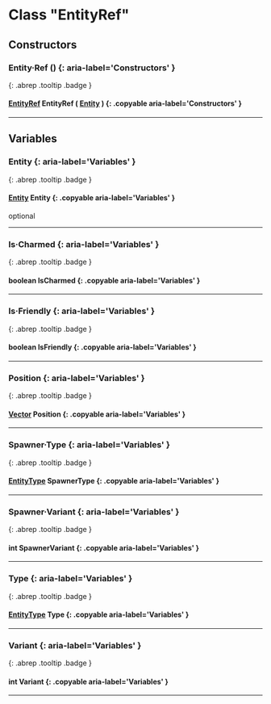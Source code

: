 # Class "EntityRef"
## Constructors
### Entity·Ref () {: aria-label='Constructors' }
[ ](#){: .abrep .tooltip .badge }
#### [EntityRef](EntityRef.html) EntityRef ( [Entity](Entity.html ) ) {: .copyable aria-label='Constructors' }

___ 
## Variables
### Entity {: aria-label='Variables' }
[ ](#){: .abrep .tooltip .badge }
#### [Entity](Entity.html) Entity {: .copyable aria-label='Variables' }
optional 

___ 
### Is·Charmed {: aria-label='Variables' }
[ ](#){: .abrep .tooltip .badge }
#### boolean IsCharmed  {: .copyable aria-label='Variables' }

___ 
### Is·Friendly {: aria-label='Variables' }
[ ](#){: .abrep .tooltip .badge }
#### boolean IsFriendly  {: .copyable aria-label='Variables' }

___ 
### Position {: aria-label='Variables' }
[ ](#){: .abrep .tooltip .badge }
#### [Vector](Vector.html) Position  {: .copyable aria-label='Variables' }

___ 
### Spawner·Type {: aria-label='Variables' }
[ ](#){: .abrep .tooltip .badge }
#### [EntityType](../enums/EntityType.html) SpawnerType  {: .copyable aria-label='Variables' }

___ 
### Spawner·Variant {: aria-label='Variables' }
[ ](#){: .abrep .tooltip .badge }
#### int SpawnerVariant  {: .copyable aria-label='Variables' }

___ 
### Type {: aria-label='Variables' }
[ ](#){: .abrep .tooltip .badge }
#### [EntityType](../enums/EntityType.html) Type  {: .copyable aria-label='Variables' }

___ 
### Variant {: aria-label='Variables' }
[ ](#){: .abrep .tooltip .badge }
#### int Variant  {: .copyable aria-label='Variables' }

___ 
